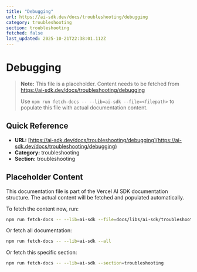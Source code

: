 ```yaml
---
title: "Debugging"
url: https://ai-sdk.dev/docs/troubleshooting/debugging
category: troubleshooting
section: troubleshooting
fetched: false
last_updated: 2025-10-21T22:38:01.112Z
---
```


# Debugging

> **Note:** This file is a placeholder. Content needs to be fetched from https://ai-sdk.dev/docs/troubleshooting/debugging
>
> Use `npm run fetch-docs -- --lib=ai-sdk --file=<filepath>` to populate this file with actual documentation content.

## Quick Reference

- **URL:** [https://ai-sdk.dev/docs/troubleshooting/debugging](https://ai-sdk.dev/docs/troubleshooting/debugging)
- **Category:** troubleshooting
- **Section:** troubleshooting

## Placeholder Content

This documentation file is part of the Vercel AI SDK documentation structure.
The actual content will be fetched and populated automatically.

To fetch the content now, run:

```bash
npm run fetch-docs -- --lib=ai-sdk --file=docs/libs/ai-sdk/troubleshooting/debugging.md
```

Or fetch all documentation:

```bash
npm run fetch-docs -- --lib=ai-sdk --all
```

Or fetch this specific section:

```bash
npm run fetch-docs -- --lib=ai-sdk --section=troubleshooting
```
